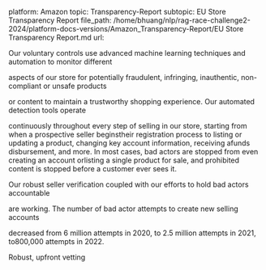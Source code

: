 platform: Amazon
topic: Transparency-Report
subtopic: EU Store Transparency Report
file_path: /home/bhuang/nlp/rag-race-challenge2-2024/platform-docs-versions/Amazon_Transparency-Report/EU Store Transparency Report.md
url: <EMPTY>

Our voluntary controls use advanced machine learning techniques and automation to monitor different

aspects of our store for potentially fraudulent, infringing, inauthentic, non-compliant or unsafe products

or content to maintain a trustworthy shopping experience. Our automated detection tools operate

continuously throughout every step of selling in our store, starting from when a prospective seller beginstheir registration process to listing or updating a product, changing key account information, receiving afunds disbursement, and more. In most cases, bad actors are stopped from even creating an account orlisting a single product for sale, and prohibited content is stopped before a customer ever sees it.



Our robust seller verification coupled with our efforts to hold bad actors accountable

are working. The number of bad actor attempts to create new selling accounts

decreased from 6 million attempts in 2020, to 2.5 million attempts in 2021, to800,000 attempts in 2022.

Robust, upfront vetting